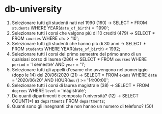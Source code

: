# db-university
1. Selezionare tutti gli studenti nati nel 1990 (160) -> SELECT * FROM `students` WHERE YEAR(`date_of_birth`) = '1990';
2. Selezionare tutti i corsi che valgono più di 10 crediti (479) -> SELECT * FROM `courses` WHERE `cfu` > '10';
3. Selezionare tutti gli studenti che hanno più di 30 anni -> SELECT * FROM `students` WHERE YEAR(`date_of_birth`) < 1992;
4. Selezionare tutti i corsi del primo semestre del primo anno di un qualsiasi corso di
laurea (286) -> SELECT * FROM `courses` WHERE `period` = 'I semestre' AND `year` = '1';
5. Selezionare tutti gli appelli d'esame che avvengono nel pomeriggio (dopo le 14) del
20/06/2020 (21) -> SELECT * FROM `exams` WHERE `date` = '2020/06/20' AND HOUR(`hour`) >= '14:00:00';
6. Selezionare tutti i corsi di laurea magistrale (38) -> SELECT * FROM `degrees` WHERE `level` = 'magistrale';
7. Da quanti dipartimenti è composta l'università? (12) -> SELECT COUNT(*) as `departments` FROM `departments`;
8. Quanti sono gli insegnanti che non hanno un numero di telefono? (50)
